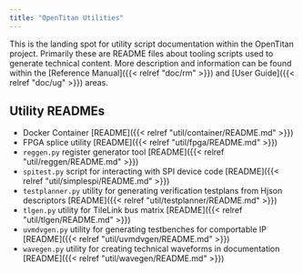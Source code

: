 ```yaml
---
title: "OpenTitan Utilities"
---
```


This is the landing spot for utility script documentation within the OpenTitan project.
Primarily these are README files about tooling scripts used to generate technical content.
More description and information can be found within the [Reference Manual]({{< relref "doc/rm" >}}) and [User Guide]({{< relref "doc/ug" >}}) areas.

## Utility READMEs

* Docker Container [README]({{< relref "util/container/README.md" >}})
* FPGA splice utility [README]({{< relref "util/fpga/README.md" >}})
* `reggen.py` register generator tool [README]({{< relref "util/reggen/README.md" >}})
* `spitest.py` script for interacting with SPI device code [README]({{< relref "util/simplespi/README.md" >}})
* `testplanner.py` utility for generating verification testplans from Hjson descriptors [README]({{< relref "util/testplanner/README.md" >}})
* `tlgen.py` utility for TileLink bus matrix [README]({{< relref "util/tlgen/README.md" >}})
* `uvmdvgen.py` utility for generating testbenches for comportable IP [README]({{< relref "util/uvmdvgen/README.md" >}})
* `wavegen.py` utility for creating technical waveforms in documentation [README]({{< relref "util/wavegen/README.md" >}})
